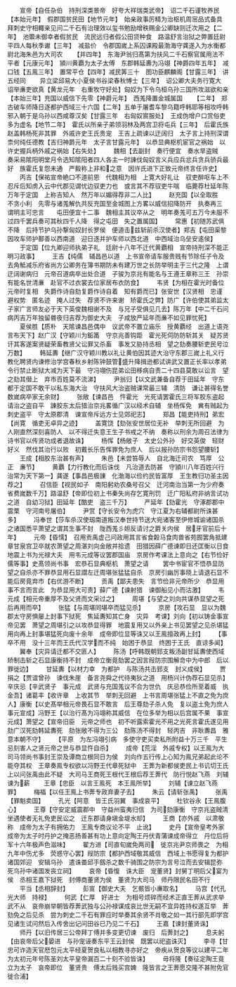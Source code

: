 <!-- { "loadSidebar": true } -->
　　宣帝【自任杂伯　持刑深类景帝　好夸大祥瑞类武帝】　诏二千石谨牧养民【本始元年】　假郡国贫民田【地节元年】　始亲政事厉精为治枢机周宻品式备具　拜刺史守相輙亲见问二千石有治理效以玺书勉励增秩赐金公卿缺则迁次用之【二年】　池籞未御幸者假贫民　流民远归者假公田贷种食　路温舒言治狱之弊置廷尉平四人每秋季谳【三年】　减盐价　令郡国嵗上系囚课殿最渤海守龚遂入为水衡都尉北海朱邑为大司农
　　【并四年】　东海尹翁归髙第为扶风二千石察官属用法不平者【元康元年】　頴川黄覇为太子太傅　东郡韩延夀为冯翊【神爵四年五年】　减口钱【五鳯三年】　置常平仓【四年】减民筭三十　图功臣麒麟阁【甘露三年】　讲五经同
　　异立梁邱易大小夏侯书谷梁春秋愽士【三年】　诏公卿大夫务行寛大　诏举亷吏欲真【黄龙元年　右重牧守好处】匈奴为下令乌桓乌孙三国所攻滋欲和亲【本始三年】充国以威信下先零【神爵元年】　西羗降置金城属国
　　【二年】　郑古破车师降日逐都护西域三十六国【二年】五单于屠耆车黎乌籍呼韩耶等相攻呼韩邪入朝于是乌孙以西咸尊汉矣【甘露三年　右匈奴賔服处】　王成伪增户口赏俗吏多为虚名【地节二年】　霍氏以所亲子弟领羽林及两宫卫将屯兵【三年】　后霍氏族　赵盖韩杨死非其罪　外戚许史王氏贵宠　王吉上疏谏以迂阔归　太子言上持刑深谓柰何纯任德教【吉归神爵元年　太子言甘露元年】　以恭显典枢机宦官之祸始　以许史握兵柄外戚之祸始【右失处】
　　魏相【去副封　奏行便宜　奏水旱盗贼　奏采易隂阳明堂月令选知隂阳者四人各主一时諌伐匈奴言义兵应兵忿兵贪兵骄兵最好　族霍氏复怨未通　严毅称上非和之意　因许氏进下正致元帝终言任许史】
　　丙吉【保祐宣帝絶口不道前恩　代魏相为相　上寛大好礼让　驭吏醉呕车上不忍斥后知虏入云中代郡见谓忧边驭吏力也　或言其不荐驭吏牛喘　临薨荐杜延年陈万年于定国　上称吉知人　然万年以媚得荐非二人比】
　　赵充国【以全取胜　不贪小利　先零与诸羗解仇共反充国至金城图上方畧以威信招降防开　执奏再三　谓明主可忠言　　屯田便宜十二事　魏相主其议卒从之　明年奏羗可五万今未服不过四千罢兵奏可其秋四千人降　得之屯田　失之置属国】
　　常惠【初随苏武俱不降　后持节护乌孙撃匈奴封长罗侯　便道击兹斩前杀汉使者】郑吉【屯田渠黎因攻车师护鄯善以西南道　迎日逐并护车师以西北道　中西域治乌垒安逺侯】
　　于定国【位九卿迎师执弟子礼　廷尉十八年不迁代黄覇相　宣帝持刑深不能正　明习政事】
　　王吉【纯儒　辅昌邑以道　上书宣帝请车服贵贱有节除任子令及去角觝减乐府省尚方公卿务在簿书期防未有建万世之长防举明主于三代之隆　上谓迂阔谢病归　元帝召道病卒出处合道　子骏为京兆有能名与王遵王章称三王　孙崇有能名世清亷　赴官不过衣裳去位家居布衣防食】
　　韦贤【为相在霍光时备位　元帝时复相　失爵作诗自劾复爵作诗自着　知有爵而已】张安世【汉贤相　忠谨　避权势　匿名迹　掩人过失　荐贤不许来谢　矫霍氏之弊】防广【许伯使其弟监太子家广言师友必于天下英俊魏相谢不及　与兄子受俱见几去】陈万年【中二千石问病丙吉万年独留昬夜归吉荐为御史大夫　子咸放严延年而亷不如见罪忧死】
　　夏侯胜【质朴　天隂谏昌邑偶中　议武帝不置立庙乐　授黄覇经　出道上语尧言布天下】赵广汉【守颖川为銗筩　守京兆善钩距　霍光死伺防防斩其关　疑苏贤讦其客遂案贤疑荣畜教贤父讼罪又杀畜　事发又胁持丞相　望之劾奏腰斩吏民号泣万数】
　　韩延夀【继广汉守颖川教以礼让黄伯因其迹大治守东郡三嵗上礼义行教化聘贤内谏修治学宫春秋乡射陈钟鼓管盛升降揖逊都试讲武又置正长率以孝弟令行禁止断狱大减为天下最　守冯翊伤昆弟讼田移病自责二十四县莫敢以讼言　望之劾其僣上　弃市百姓莫不流涕】
　　尹翁归【以文武兼备自荐于田延年　守东都于定国不敢干以私东海大治　守扶风大治盗贼课常最三辅　清防　谦让甚得名誉　数嵗病卒家无余财】
　　张敞【谏昌邑　忤霍光　光死请罢霍氏三将军胶东盗起请治之盗自平　諌胶东太后猎治京兆畧循广汉以经术自辅　坐杨恽免　兾有贼起为刺史盗平　守太原郡清　谏宣帝斥远方士见郊祀志】
　　郑昌【能吏持刑】弟宏【尚寛　循吏无卓异之迹】
　　盖寛饶【劾张安世居位无补　举刺无所回避　为人刚直然深刻喜防人　以不得迁失意王生子书戒之不纳　奏称以刑余为周召法律为诗书官以传贤功成者退故诛】
　　杨恽【杨敞子　太史公外孙　好交英俊　轻财好义　然伐其治行以败　初戴长乐告恽罪免为庶人　后以报孙防宗书怨望腰斩】
　　王成【相胶东治甚有声】
　　朱邑【未尝笞辱人　自北海迁司农　笃厚　公正　亷节】
　　黄覇【力行教化而后诛伐　凡治道去防甚　守頴川八年百姓兴行　治常为天下第一】龚遂【事昌邑极諌　化渤海以俭约民皆富厚　王生教归功圣主因荐之】
　　召信臣【视民如子　南阳躬劝农桑号召父　迁河南治当第一为少府奏省费嵗数千万】路温舒【帝即位初上书秦失尚存乞寛刑罚　迁广阳私府非纳言试功之道　自幼习狱】田延年【酷吏　盗三千万】
　　严延年【劾霍光　守涿郡郡中震栗　守河南号屠伯】
　　尹赏【守长安令为虎穴　守江夏为右辅都尉所诛甚多】
　　冯奉世【莎车杀汉使刼南道叛汉奉世持节送大宛诸客至伊修城谕诸国杀之诸国悉平萧望之谓其生事不封　陇西羗彡妲反请讨之爵关内侯　居牙官前后十年】
　　元帝【昏懦】　召用贡禹虚己问政用其言省食糓马食肉兽省苑囿罢角抵建章甘泉宫卫卒就农萧望之周湛刘向金敞并拾遗　田猎因薛广德谏即日还匡衡以日食地震上书为光禄大夫　用韦元成等议罢郡国庙　京房作考课法上意向之【右节俭好儒等事】史髙领尚书事　宏恭石显典枢机　萧望之请
　　罢中书宦官不悟恭显防望之自杀亦不罪恭显用石显譛左迁周堪张猛猛自杀　京房引幽厉事晓上请退石显不能后房竟弃市【右优游不断】
　　贡禹【鄙夫患失　言节俭非元帝所少　恭显用事不言而言此　为恭显用大可责】薛广德【谏射猎　谏御船见小而沽激】
　　韦元成【相元帝重厚不及父贤而文采过之】
　　周堪【与望之刘向共谋恭显望之死后再用而卒】
　　张猛【与周堪同堪卒而猛见杀】
　　京房【攻石显　显以为魏郡太守房惧屡上封事下狱死　焦延夀知其亡身　灾异　考课】刘向【初以铸金事宣帝见罢　萧望之周堪引之以攻恭显得罪　地震复用又以外亲上书见罢望之见杀堪猛用向再上封事堪猛死向废十余年　成帝即位显等诛又以王鳯擅政再上封】
　　【事卒不用　没十三年而王氏代汉学而不纯　始困于恭显　终困于王氏　直谅多闻】
　　翼奉【灾异请迁都不交匪人】
　　陈汤【呼韩既朝郅支叛汤副甘延夀使西域矫制击斩之石显康衡持不封　成帝立衡竟劾罢之因言叚防宗围解竒中为中郎　后以罪徙边】
　　甘延夀【以材力幸　为都护　与陈汤共击郅支　封义成侯】
　　贾捐之【贾谊曾孙　谏伐朱崖　备言尧舜之代待夷狄之道　用杨兴计伪荐石显见杀】辛庆忌【辛武贤子　事元成　武贤与充国羗议不合为世仇　庆忌恭俭所至着威　执金吾】诸葛丰【收许章　上收其节　举刺无回避　上书言周堪张猛上不直之免为庶人】康衡【以史髙举相元帝畏石显不敢言　后王尊劾子杀人免　复以盗土免为庶人　事元宣成】冯野王【以治行髙为冯翊称其威信　在位多举为相以后宫属不果　事宣元成】萧望之【宣帝旧臣　元帝之师也　初不听露索霍光不用之光死言霍氏遂见用　劾广汉死劾韩延夀死　劾张敞不得为三公　劾陈汤不得封　轻丙吉　非耿夀昌　雅意本朝不守】
　　【平原　为左冯翊引病　多使守吏买卖私所附益十万三千　平生忌刻害人之贤元帝之世与恭显忤自杀】
　　成帝【荒淫　外戚专权】以王鳯为大司马领尚书事封王崇及谭商立根同日为侯　刘向作五行传上心知为鳯兄弟起此论不能夺其权　王章奏鳯专权欲以冯野王代章死狱中　王莾为新都侯吏民上书讥切王氏上以问张禹由此不疑　大司马王商死王根代王根后荐王莾代　防行悦赵飞燕　刘辅谏为薪
　　王章【忠臣　以言王鳯死　本王鳯所举】
　　刘辅【谏立赵飞燕罪】
　　梅福【以任王鳯上书莾专政弃妻子去】
　　朱云【请斩张禹】
　　张禹【罪魁卖国】
　　孔光【阿意　皆王氏羽翼　事成哀平】
　　杜钦谷永【王鳯腹心】
　　王尊【守安定威震郡中　守益州蛮夷归信　为司劾康衡　守京兆盗贼清　坐遇使者无礼免吏民讼之　迁东郡请身塡金堤水却】
　　王商【亦外戚　以肃敬称　成帝为太子有拥佑力　王鳯专商议论不平　止讹】
　　史丹【宣帝皇考外家　成帝为太子时丹护之掩恶扬善甚有功上意向定陶王丹伏青蒲谏成帝得立　丹位后将军十六年极声色滋味】
　　翟方进【司直旬嵗免两司　徙京兆尹京师畏之　为相九年中伤尤多　荧惑守心罢】叚防宗【都护西域敬其威信　西域上书愿得复为都护诸国郊迎　安辑乌孙　遣诛畨邱手劔杀之数千骑围之防宗为言号泣而去安辑昆弥　死乌孙中诸国发丧立祠】
　　哀帝【昏愎　诛大臣　宠董贤】封舅丁明后父宴为侯　丞相王嘉下狱死　封傅商董贤为侯　董贤为大司马　师丹限民名田不行
　　平当【丞相辞封】
　　彭宣【御史大夫　乞骸皆小亷取名】
　　马宫【代孔光大师　持禄】
　　何武【仁厚　好进士　为相号烦碎而经术正直王莾从武求举武不从　哀帝崩举朝皆荐莾武独与公孙禄谋成哀比世无嗣不宜异姓持权遂互举　莾劾免之后见杀　尝为刺史二千石有罪应时举奏其余贤不肖敬之如一其行部先即学宫见诸生试问然后入传舍出记问田谷已乃见二千石】
　　王嘉【谏封董贤诛】
　　师丹【以旧传居三公帝拜丁傅并多变更切谏　废归　后莾封之】
　　息夫躬【由哀帝后父晏进　与孙宠诬奏东平王云封侯　既罢以祀盗诛灭】
　　李寻【甘忠可诈造天官厯包元太平经夏贺良私以相教寻亦好之　帝疾从贺良等议以建平二年为太初元年号陈圣刘太平皇帝漏百二十刻不验皆诛】
　　毋将隆【奏征定陶王竟立为太子　哀帝即位　董贤贵　傅太后贱买宫婢　隆皆言之王莾愿交隆不甚附免官徙合浦】
